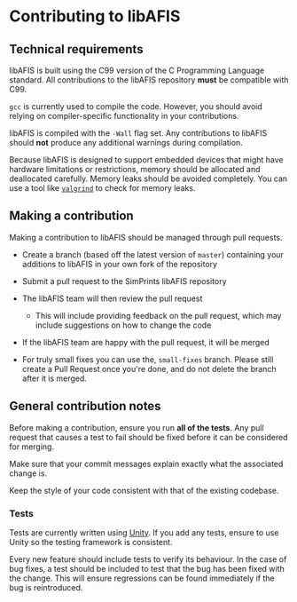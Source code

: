 # Contributing to libAFIS

## Technical requirements

libAFIS is built using the C99 version of the C Programming Language standard. All contributions to the libAFIS repository **must** be compatible with C99.

`gcc` is currently used to compile the code. However, you should avoid relying on compiler-specific functionality in your contributions.

libAFIS is compiled with the `-Wall` flag set. Any contributions to libAFIS should **not** produce any additional warnings during compilation.

Because libAFIS is designed to support embedded devices that might have hardware limitations or restrictions, memory should be allocated and deallocated carefully. Memory leaks should be avoided completely. You can use a tool like [`valgrind`](http://valgrind.org/) to check for memory leaks.

## Making a contribution

Making a contribution to libAFIS should be managed through pull requests.

- Create a branch (based off the latest version of `master`) containing your additions to libAFIS in your own fork of the repository
- Submit a pull request to the SimPrints libAFIS repository
- The libAFIS team will then review the pull request
  - This will include providing feedback on the pull request, which may include suggestions on how to change the code
- If the libAFIS team are happy with the pull request, it will be merged

- For truly small fixes you can use the, `small-fixes` branch. Please still create a Pull Request once you're done, and do not delete the branch after it is merged.

## General contribution notes

Before making a contribution, ensure you run **all of the tests**. Any pull request that causes a test to fail should be fixed before it can be considered for merging.

Make sure that your commit messages explain exactly what the associated change is.

Keep the style of your code consistent with that of the existing codebase.

### Tests

Tests are currently written using [Unity](https://github.com/ThrowTheSwitch/Unity). If you add any tests, ensure to use Unity so the testing framework is consistent.

Every new feature should include tests to verify its behaviour. In the case of bug fixes, a test should be included to test that the bug has been fixed with the change. This will ensure regressions can be found immediately if the bug is reintroduced.

